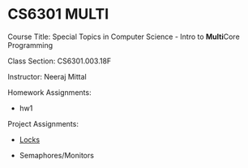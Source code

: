 # CS6301 MULTI

Course Title: Special Topics in Computer Science - Intro to **Multi**Core
Programming

Class Section: CS6301.003.18F

Instructor: Neeraj Mittal

Homework Assignments:

- hw1

Project Assignments:

- [Locks](https://cs6301.github.io/Lock/)

- Semaphores/Monitors

